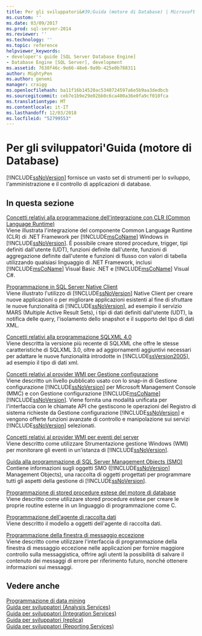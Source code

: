 ```yaml
---
title: Per gli sviluppatori&#39;Guida (motore di Database) | Microsoft Docs
ms.custom: ''
ms.date: 03/09/2017
ms.prod: sql-server-2014
ms.reviewer: ''
ms.technology: ''
ms.topic: reference
helpviewer_keywords:
- developer's guide [SQL Server Database Engine]
- Database Engine [SQL Server], development
ms.assetid: 7638f46c-9e66-48e6-9a9b-425e0b788311
author: MightyPen
ms.author: genemi
manager: craigg
ms.openlocfilehash: ba11f16b14520ac5340724597a6e5b9aa3dedbcb
ms.sourcegitcommit: ceb7e1b9e29e02bb0c6ca400a36e0fa9cf010fca
ms.translationtype: MT
ms.contentlocale: it-IT
ms.lasthandoff: 12/03/2018
ms.locfileid: "52799553"
---
```

# <a name="developer39s-guide-database-engine"></a>Per gli sviluppatori&#39;Guida (motore di Database)
  [!INCLUDE[ssNoVersion](../includes/ssnoversion-md.md)] fornisce un vasto set di strumenti per lo sviluppo, l'amministrazione e il controllo di applicazioni di database.  
  
## <a name="in-this-section"></a>In questa sezione  
 [Concetti relativi alla programmazione dell'integrazione con CLR &#40;Common Language Runtime&#41;](clr-integration/common-language-runtime-clr-integration-programming-concepts.md)  
 Viene illustrata l'integrazione del componente Common Language Runtime (CLR) di .NET Framework per [!INCLUDE[msCoName](../includes/msconame-md.md)] Windows in [!INCLUDE[ssNoVersion](../includes/ssnoversion-md.md)]. È possibile creare stored procedure, trigger, tipi definiti dall'utente (UDT), funzioni definite dall'utente, funzioni di aggregazione definite dall'utente e funzioni di flusso con valori di tabella utilizzando qualsiasi linguaggio di .NET Framework, inclusi [!INCLUDE[msCoName](../includes/msconame-md.md)] Visual Basic .NET e [!INCLUDE[msCoName](../includes/msconame-md.md)] Visual C#.  
  
 [Programmazione in SQL Server Native Client](native-client/sql-server-native-client-programming.md)  
 Viene illustrato l'utilizzo di [!INCLUDE[ssNoVersion](../includes/ssnoversion-md.md)] Native Client per creare nuove applicazioni o per migliorare applicazioni esistenti al fine di sfruttare le nuove funzionalità di [!INCLUDE[ssNoVersion](../includes/ssnoversion-md.md)], ad esempio il servizio MARS (Multiple Active Result Sets), i tipi di dati definiti dall'utente (UDT), la notifica delle query, l'isolamento dello snapshot e il supporto del tipo di dati XML.  
  
 [Concetti relativi alla programmazione SQLXML 4.0](sqlxml/sqlxml-4-0-programming-concepts.md)  
 Viene descritta la versione più recente di SQLXML che offre le stesse caratteristiche di SQLXML 3.0, oltre ad aggiornamenti aggiuntivi necessari per adattare le nuove funzionalità introdotte in [!INCLUDE[ssVersion2005](../includes/ssversion2005-md.md)], ad esempio il tipo di dati xml.  
  
 [Concetti relativi al provider WMI per Gestione configurazione](wmi-provider-configuration/wmi-provider-for-configuration-management.md)  
 Viene descritto un livello pubblicato usato con lo snap-in di Gestione configurazione [!INCLUDE[ssNoVersion](../includes/ssnoversion-md.md)] per Microsoft Management Console (MMC) e con Gestione configurazione [!INCLUDE[msCoName](../includes/msconame-md.md)] [!INCLUDE[ssNoVersion](../includes/ssnoversion-md.md)]. Viene fornita una modalità unificata per l'interfaccia con le chiamate API che gestiscono le operazioni del Registro di sistema richieste da Gestione configurazione [!INCLUDE[ssNoVersion](../includes/ssnoversion-md.md)] e vengono offerte funzioni avanzate di controllo e manipolazione sui servizi [!INCLUDE[ssNoVersion](../includes/ssnoversion-md.md)] selezionati.  
  
 [Concetti relativi al provider WMI per eventi del server](wmi-provider-server-events/wmi-provider-for-server-events-concepts.md)  
 Viene descritto come utilizzare Strumentazione gestione Windows (WMI) per monitorare gli eventi in un'istanza di [!INCLUDE[ssNoVersion](../includes/ssnoversion-md.md)].  
  
 [Guida alla programmazione di SQL Server Management Objects &#40;SMO&#41;](server-management-objects-smo/sql-server-management-objects-smo-programming-guide.md)  
 Contiene informazioni sugli oggetti SMO ([!INCLUDE[ssNoVersion](../includes/ssnoversion-md.md)] Management Objects), una raccolta di oggetti progettati per programmare tutti gli aspetti della gestione di [!INCLUDE[ssNoVersion](../includes/ssnoversion-md.md)].  
  
 [Programmazione di stored procedure estese del motore di database](database-engine-extended-stored-procedure-programming.md)  
 Viene descritto come utilizzare stored procedure estese per creare le proprie routine esterne in un linguaggio di programmazione come C.  
  
 [Programmazione dell'agente di raccolta dati](../database-engine/dev-guide/data-collector-programming.md)  
 Viene descritto il modello a oggetti dell'agente di raccolta dati.  
  
 [Programmazione della finestra di messaggio eccezione](../database-engine/dev-guide/exception-message-box-programming.md)  
 Viene descritto come utilizzare l'interfaccia di programmazione della finestra di messaggio eccezione nelle applicazioni per fornire maggiore controllo sulla messaggistica, offrire agli utenti la possibilità di salvare il contenuto dei messaggi di errore per riferimento futuro, nonché ottenere informazioni sui messaggi.  
  
## <a name="see-also"></a>Vedere anche  
 [Programmazione di data mining](../analysis-services/dev-guide/data-mining-programming.md)   
 [Guida per sviluppatori &#40;Analysis Services&#41;](../analysis-services/analysis-services-developer-documentation.md)   
 [Guida per sviluppatori &#40;Integration Services&#41;](../integration-services/integration-services-developer-documentation.md)   
 [Guida per sviluppatori &#40;replica&#41;](replication/concepts/replication-developer-documentation.md)   
 [Guida per sviluppatori &#40;Reporting Services&#41;](../reporting-services/reporting-services-developer-documentation.md)  
  
  

